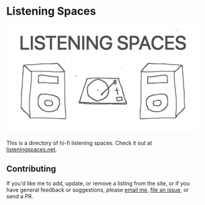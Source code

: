 # Listening Spaces

![](assets/images/og.png)

This is a directory of hi-fi listening spaces. Check it out at [listeningspaces.net](https://listeningspaces.net).

## Contributing

If you'd like me to add, update, or remove a listing from the site, or if you
have general feedback or suggestions, please
[email me](mailto:james@jamesbvaughan.com), [file an
issue](https://github.com/jamesbvaughan/listeningspaces.net/issues/new), or send
a PR.

